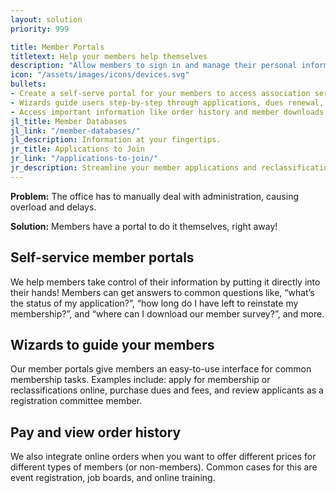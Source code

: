 ```yaml
---
layout: solution
priority: 999

title: Member Portals
titletext: Help your members help themselves
description: "Allow members to sign in and manage their personal information, submit payments, request changes to their status, and securely download files."
icon: "/assets/images/icons/devices.svg"
bullets:
- Create a self-serve portal for your members to access association services.
- Wizards guide users step-by-step through applications, dues renewal, and more.
- Access important information like order history and member downloads.
jl_title: Member Databases
jl_link: "/member-databases/"
jl_description: Information at your fingertips.
jr_title: Applications to Join
jr_link: "/applications-to-join/"
jr_description: Streamline your member applications and reclassifications.
---
```


**Problem:** The office has to manually deal with administration, causing overload and delays.

**Solution:** Members have a portal to do it themselves, right away!

## Self-service member portals

We help members take control of their information by putting it directly into their hands! Members can get answers to common questions like, “what’s the status of my application?”, “how long do I have left to reinstate my membership?”, and “where can I download our member survey?”, and more.

## Wizards to guide your members

Our member portals give members an easy-to-use interface for common membership tasks. Examples include: apply for membership or reclassifications online, purchase dues and fees, and review applicants as a registration committee member.

## Pay and view order history

We also integrate online orders when you want to offer different prices for different types of members (or non-members). Common cases for this are event registration, job boards, and online training.
